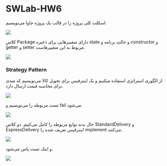 # SWLab-HW6

اسکلت کلی پروژه را در قالب یک پروژه جاوا می‌نویسیم.

![](https://github.com/kiarashk8128/SWLab-HW6/blob/main/images/Screenshot%202024-05-16%20184136.png?raw=true)

کلاسِ Package دارای متغییرهایی برای ذخیره state و حالتِ برنامه و constructor و getter و setter مربوط به این متغییرهاست.

![](https://github.com/kiarashk8128/SWLab-HW6/blob/main/images/Screenshot%202024-05-16%20162623.png?raw=true)

### Strategy Pattern

از الگوری استراتژی استفاده می‍کنیم و یک اینترفیس برای تحویل کالا می‌نویسیم که متدی برای محاسبه قیمت ارسال دارد.

![](https://github.com/kiarashk8128/SWLab-HW6/blob/main/images/Screenshot%202024-05-16%20162845.png?raw=true)

تست مربوطه را می‌نویسیم و fail می‌شود.

![](https://github.com/kiarashk8128/SWLab-HW6/blob/main/images/Screenshot%202024-05-16%20182543.png?raw=true)

حال بدنه توابع مربوطه را کامل می‌کنیم. دو کلاس StandardDelivery و ExpressDelivery اینترفیس تعریف شده را implement می‌کنند.

![](https://github.com/kiarashk8128/SWLab-HW6/blob/main/images/Screenshot%202024-05-16%20185629.png?raw=true)

و اینک تست پاس می‌شود.

![](https://github.com/kiarashk8128/SWLab-HW6/blob/main/images/Screenshot%202024-05-16%20181430.png?raw=true)
